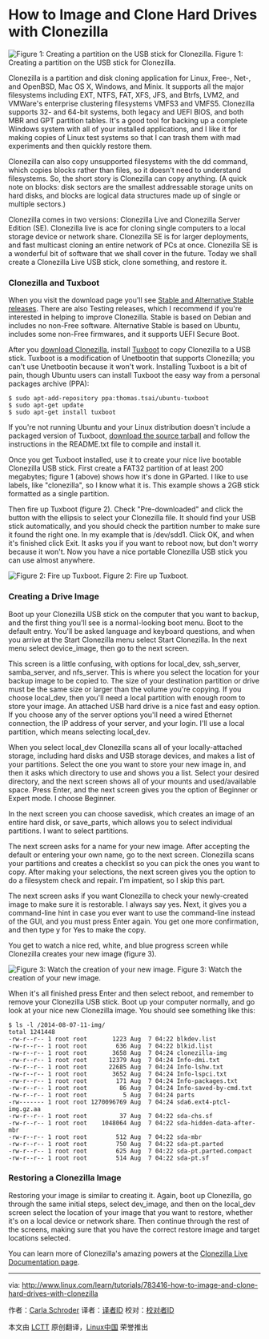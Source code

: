 How to Image and Clone Hard Drives with Clonezilla
================================================================================
![Figure 1: Creating a partition on the USB stick for Clonezilla.](http://www.linux.com/images/stories/41373/fig-1-gparted.jpeg)
Figure 1: Creating a partition on the USB stick for Clonezilla.

Clonezilla is a partition and disk cloning application for Linux, Free-, Net-, and OpenBSD, Mac OS X, Windows, and Minix. It supports all the major filesystems including EXT, NTFS, FAT, XFS, JFS, and Btrfs, LVM2, and VMWare's enterprise clustering filesystems VMFS3 and VMFS5. Clonezilla supports 32- and 64-bit systems, both legacy and UEFI BIOS, and both MBR and GPT partition tables. It's a good tool for backing up a complete Windows system with all of your installed applications, and I like it for making copies of Linux test systems so that I can trash them with mad experiments and then quickly restore them.

Clonezilla can also copy unsupported filesystems with the dd command, which copies blocks rather than files, so it doesn't need to understand filesystems. So, the short story is Clonezilla can copy anything. (A quick note on blocks: disk sectors are the smallest addressable storage units on hard disks, and blocks are logical data structures made up of single or multiple sectors.)

Clonezilla comes in two versions: Clonezilla Live and Clonezilla Server Edition (SE). Clonezilla live is ace for cloning single computers to a local storage device or network share. Clonezilla SE is for larger deployments, and fast multicast cloning an entire network of PCs at once. Clonezilla SE is a wonderful bit of software that we shall cover in the future. Today we shall create a Clonezilla Live USB stick, clone something, and restore it.

### Clonezilla and Tuxboot ###

When you visit the download page you'll see [Stable and Alternative Stable releases][1]. There are also Testing releases, which I recommend if you're interested in helping to improve Clonezilla. Stable is based on Debian and includes no non-Free software. Alternative Stable is based on Ubuntu, includes some non-Free firmwares, and it supports UEFI Secure Boot.

After you [download Clonezilla][2], install [Tuxboot][3] to copy Clonezilla to a USB stick. Tuxboot is a modification of Unetbootin that supports Clonezilla; you can't use Unetbootin because it won't work. Installing Tuxboot is a bit of pain, though Ubuntu users can install Tuxboot the easy way from a personal packages archive (PPA):

    $ sudo apt-add-repository ppa:thomas.tsai/ubuntu-tuxboot
    $ sudo apt-get update
    $ sudo apt-get install tuxboot

If you're not running Ubuntu and your Linux distribution doesn't include a packaged version of Tuxboot, [download the source tarball][4] and follow the instructions in the README.txt file to compile and install it.

Once you get Tuxboot installed, use it to create your nice live bootable Clonezilla USB stick. First create a FAT32 partition of at least 200 megabytes; figure 1 (above) shows how it's done in GParted. I like to use labels, like "clonezilla", so I know what it is. This example shows a 2GB stick formatted as a single partition.

Then fire up Tuxboot (figure 2). Check "Pre-downloaded" and click the button with the ellipsis to select your Clonezilla file. It should find your USB stick automatically, and you should check the partition number to make sure it found the right one. In my example that is /dev/sdd1. Click OK, and when it's finished click Exit. It asks you if you want to reboot now, but don't worry because it won't. Now you have a nice portable Clonezilla USB stick you can use almost anywhere.

![Figure 2: Fire up Tuxboot.](http://www.linux.com/images/stories/41373/fig-2-tuxboot.jpeg)
Figure 2: Fire up Tuxboot.

### Creating a Drive Image ###

Boot up your Clonezilla USB stick on the computer that you want to backup, and the first thing you'll see is a normal-looking boot menu. Boot to the default entry. You'll be asked language and keyboard questions, and when you arrive at the Start Clonezilla menu select Start Clonezilla. In the next menu select device_image, then go to the next screen.

This screen is a little confusing, with options for local_dev, ssh_server, samba_server, and nfs_server. This is where you select the location for your backup image to be copied to. The size of your destination partition or drive must be the same size or larger than the volume you're copying.  If you choose local_dev, then you'll need a local partition with enough room to store your image. An attached USB hard drive is a nice fast and easy option. If you choose any of the server options you'll need a wired Ethernet connection, the IP address of your server, and your login. I'll use a local partition, which means selecting local_dev.

When you select local_dev Clonezilla scans all of your locally-attached storage, including hard disks and USB storage devices, and makes a list of your partitions. Select the one you want to store your new image in, and then it asks which directory to use and shows you a list. Select your desired directory, and the next screen shows all of your mounts and used/available space. Press Enter, and the next screen gives you the option of Beginner or Expert mode. I choose Beginner.

In the next screen you can choose savedisk, which creates an image of an entire hard disk, or save_parts, which allows you to select individual partitions. I want to select partitions.

The next screen asks for a name for your new image. After accepting the default or entering your own name, go to the next screen. Clonezilla scans your partitions and creates a checklist so you can pick the ones you want to copy. After making your selections, the next screen gives you the option to do a filesystem check and repair. I'm impatient, so I skip this part.

The next screen asks if you want Clonezilla to check your newly-created image to make sure it is restorable. I always say yes. Next, it gives you a command-line hint in case you ever want to use the command-line instead of the GUI, and you must press Enter again. You get one more confirmation, and then type y for Yes to make the copy.

You get to watch a nice red, white, and blue progress screen while Clonezilla creates your new image (figure 3).

![Figure 3: Watch the creation of your new image.](http://www.linux.com/images/stories/41373/fig-3-export.jpeg)
Figure 3: Watch the creation of your new image.

When it's all finished press Enter and then select reboot, and remember to remove your Clonezilla USB stick. Boot up your computer normally, and go look at your nice new Clonezilla image. You should see something like this:

    $ ls -l /2014-08-07-11-img/
    total 1241448
    -rw-r--r-- 1 root root       1223 Aug  7 04:22 blkdev.list
    -rw-r--r-- 1 root root        636 Aug  7 04:22 blkid.list
    -rw-r--r-- 1 root root       3658 Aug  7 04:24 clonezilla-img
    -rw-r--r-- 1 root root      12379 Aug  7 04:24 Info-dmi.txt
    -rw-r--r-- 1 root root      22685 Aug  7 04:24 Info-lshw.txt
    -rw-r--r-- 1 root root       3652 Aug  7 04:24 Info-lspci.txt
    -rw-r--r-- 1 root root        171 Aug  7 04:24 Info-packages.txt
    -rw-r--r-- 1 root root         86 Aug  7 04:24 Info-saved-by-cmd.txt
    -rw-r--r-- 1 root root          5 Aug  7 04:24 parts
    -rw------- 1 root root 1270096769 Aug  7 04:24 sda6.ext4-ptcl-img.gz.aa
    -rw-r--r-- 1 root root         37 Aug  7 04:22 sda-chs.sf
    -rw-r--r-- 1 root root    1048064 Aug  7 04:22 sda-hidden-data-after-mbr
    -rw-r--r-- 1 root root        512 Aug  7 04:22 sda-mbr
    -rw-r--r-- 1 root root        750 Aug  7 04:22 sda-pt.parted
    -rw-r--r-- 1 root root        625 Aug  7 04:22 sda-pt.parted.compact
    -rw-r--r-- 1 root root        514 Aug  7 04:22 sda-pt.sf

### Restoring a Clonezilla Image ###

Restoring your image is similar to creating it. Again, boot up Clonezilla, go through the same initial steps, select dev_image, and then on the local_dev screen select the location of your image that you want to restore, whether it's on a local device or network share. Then continue through the rest of the screens, making sure that you have the correct restore image and target locations selected.

You can learn more of Clonezilla's amazing powers at the [Clonezilla Live Documentation page][5].

--------------------------------------------------------------------------------

via: http://www.linux.com/learn/tutorials/783416-how-to-image-and-clone-hard-drives-with-clonezilla

作者：[Carla Schroder][a]
译者：[译者ID](https://github.com/译者ID)
校对：[校对者ID](https://github.com/校对者ID)

本文由 [LCTT](https://github.com/LCTT/TranslateProject) 原创翻译，[Linux中国](http://linux.cn/) 荣誉推出

[a]:http://www.linux.com/community/forums/person/3734
[1]:http://www.linux.com/learn/tutorials/783416-how-to-image-and-clone-hard-drives-with-clonezilla#57_why_ubuntu_based_clonezilla_live.faq
[2]:http://clonezilla.org/downloads.php
[3]:http://tuxboot.sourceforge.net/
[4]:http://sourceforge.net/projects/tuxboot/files/
[5]:http://clonezilla.org/clonezilla-live-doc.php